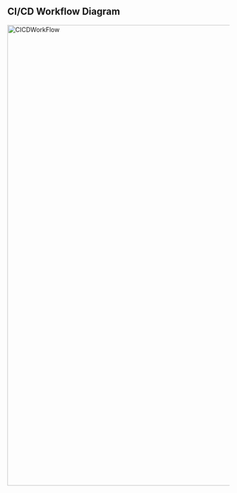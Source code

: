 ## CI/CD Workflow Diagram
<img width="1042" alt="CICDWorkFlow" src="https://github.com/sasi9k/petclinic-infra/blob/master/CICDWorkFlow.jpeg">

